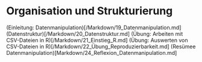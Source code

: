 # Organisation und Strukturierung

(Einleitung: Datenmanipulation)[/Markdown/19_Datenmanipulation.md]
(Datenstruktur)[/Markdown/20_Datenstruktur.md]
(Übung: Arbeiten mit CSV-Dateien in R)[/Markdown/21_Einstieg_R.md]
(Übung: Auswerten von CSV-Dateien in R)[/Markdown/22_Übung_Reproduzierbarkeit.md]
(Resümee Datenmanipulation)[Markdown/24_Reflexion_Datenmanipulation.md]
